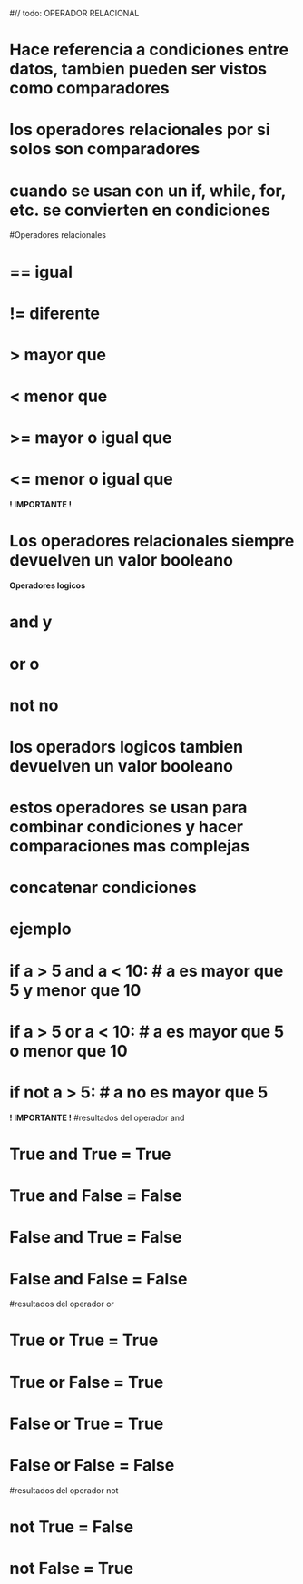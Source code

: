 #// todo: OPERADOR RELACIONAL
# Hace referencia a condiciones entre datos, tambien pueden ser vistos como comparadores

# los operadores relacionales por si solos son comparadores
# cuando se usan con  un if, while, for, etc. se convierten en condiciones

#Operadores relacionales
# == igual
# != diferente
# > mayor que
# < menor que
# >= mayor o igual que
# <= menor o igual que

**! IMPORTANTE !**
# Los operadores relacionales siempre devuelven un valor booleano

**Operadores logicos**
# and  y
# or  o
# not no

# los operadors logicos tambien devuelven un valor booleano
# estos operadores se usan para combinar condiciones y hacer comparaciones mas complejas
# concatenar condiciones

# ejemplo
# if a > 5 and a < 10: # a es mayor que 5 y menor que 10
# if a > 5 or a < 10: # a es mayor que 5 o menor que 10
# if not a > 5: # a no es mayor que 5

**! IMPORTANTE !**
#resultados del operador and
# True and True = True
# True and False = False
# False and True = False
# False and False = False

#resultados del operador or
# True or True = True
# True or False = True
# False or True = True
# False or False = False

#resultados del operador not
# not True = False
# not False = True

